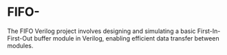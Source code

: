 # FIFO-
The FIFO Verilog project involves designing and simulating a basic First-In-First-Out buffer module in Verilog, enabling efficient data transfer between modules.
